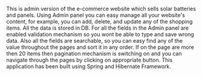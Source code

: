 This is admin version of the e-commerce website which sells solar batteries and panels.
Using Admin panel you can easy manage all your website's content, for example, you can add, delete, and update any of the shopping items. All the data is stored in DB. For all the fields in the Admin panel are enabled validation mechanism so you wont be able to type and save wrong data. Also all the fields are searchable, so you can easy find any of the value throughout the pages and sort it in any order. If on the page are more then 20 items then pagination mechanism is switching on and you can navigate through the pages by clicking on appropriate button. This application has been built using Spring and Hibernate Framework.
